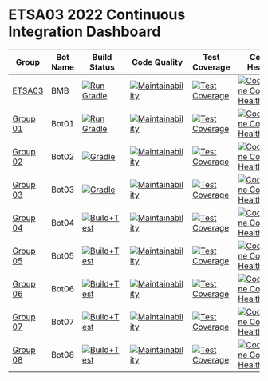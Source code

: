 # ETSA03 2022 Continuous Integration Dashboard

| Group | Bot Name | Build Status  | Code Quality | Test Coverage | Code Health |
| ------------- | ------------- | ------------- | ------------ | -------------------- | -------------------- |
| [ETSA03](https://github.com/lunduniversity-etsa03-2022/basicmeleebot) | BMB | [![Run Gradle](https://github.com/lunduniversity-etsa03-2022/basicmeleebot/workflows/Build+Test/badge.svg)](https://github.com/lunduniversity-etsa03-2022/basicmeleebot/actions?query=workflow%3ABuild%2BTest+branch%3Amaster) | [![Maintainability](https://api.codeclimate.com/v1/badges/166190074ff8d3519e21/maintainability)](https://codeclimate.com/repos/62100a51c17775018c0165f9/maintainability) | [![Test Coverage](https://api.codeclimate.com/v1/badges/166190074ff8d3519e21/test_coverage)](https://codeclimate.com/repos/62100a51c17775018c0165f9/test_coverage) | [![CodeScene Code Health](https://codescene.io/projects/24479/status-badges/code-health)](https://codescene.io/projects/24479) |
| [Group 01](https://github.com/lunduniversity-etsa03-2022/group01) | Bot01 | [![Run Gradle](https://github.com/lunduniversity-etsa03-2022/group01/actions/workflows/build_and_test.yml/badge.svg)](https://github.com/lunduniversity-etsa03-2022/group01/actions/workflows/build_and_test.yml) | [![Maintainability](https://api.codeclimate.com/v1/badges/35b97595d7816841a2dc/maintainability)](https://codeclimate.com/repos/6051f3043211b301b5011354/maintainability) | [![Test Coverage](https://api.codeclimate.com/v1/badges/35b97595d7816841a2dc/test_coverage)](https://codeclimate.com/repos/6051f3043211b301b5011354/test_coverage) | [![CodeScene Code Health](https://codescene.io/projects/14278/status-badges/code-health)](https://codescene.io/projects/14278) |
| [Group 02](https://github.com/lunduniversity-etsa03-2022/group02) | Bot02 | [![Gradle](https://github.com/lunduniversity-etsa03-2022/group02/actions/workflows/build_and_test.yml/badge.svg)](https://github.com/lunduniversity-etsa03-2022/group02/actions/workflows/build_and_test.yml) | [![Maintainability](https://api.codeclimate.com/v1/badges/8f047319b7742941fc14/maintainability)](https://codeclimate.com/repos/605200e18634e7470f000141/maintainability) | [![Test Coverage](https://api.codeclimate.com/v1/badges/8f047319b7742941fc14/test_coverage)](https://codeclimate.com/repos/605200e18634e7470f000141/test_coverage) | [![CodeScene Code Health](https://codescene.io/projects/14355/status-badges/code-health)](https://codescene.io/projects/14355) |
| [Group 03](https://github.com/lunduniversity-etsa03-2022/group03) | Bot03 | [![Gradle](https://github.com/lunduniversity-etsa03-2022/group03/actions/workflows/build_and_test.yml/badge.svg)](https://github.com/lunduniversity-etsa03-2022/group03/actions/workflows/build_and_test.yml) | [![Maintainability](https://api.codeclimate.com/v1/badges/0eb9e308edfd8c7e6cb3/maintainability)](https://codeclimate.com/repos/605205a0c80aaf46fa000eec/maintainability) | [![Test Coverage](https://api.codeclimate.com/v1/badges/0eb9e308edfd8c7e6cb3/test_coverage)](https://codeclimate.com/repos/605205a0c80aaf46fa000eec/test_coverage) | [![CodeScene Code Health](https://codescene.io/projects/14418/status-badges/code-health)](https://codescene.io/projects/14418) |
| [Group 04](https://github.com/lunduniversity-etsa03-2022/group04) | Bot04 | [![Build+Test](https://github.com/lunduniversity-etsa03-2022/group04/actions/workflows/build_and_test.yml/badge.svg)](https://github.com/lunduniversity-etsa03-2022/group04/actions/workflows/build_and_test.yml) | [![Maintainability](https://api.codeclimate.com/v1/badges/845a0149eb7b4b23f1d7/maintainability)](https://codeclimate.com/repos/605207ab4d3e8d462a000e79/maintainability) | [![Test Coverage](https://api.codeclimate.com/v1/badges/845a0149eb7b4b23f1d7/test_coverage)](https://codeclimate.com/repos/605207ab4d3e8d462a000e79/test_coverage) | [![CodeScene Code Health](https://codescene.io/projects/14419/status-badges/code-health)](https://codescene.io/projects/14419) |
| [Group 05](https://github.com/lunduniversity-etsa03-2022/group05) | Bot05 | [![Build+Test](https://github.com/lunduniversity-etsa03-2022/group05/actions/workflows/build_and_test.yml/badge.svg)](https://github.com/lunduniversity-etsa03-2022/group05/actions/workflows/build_and_test.yml) | [![Maintainability](https://api.codeclimate.com/v1/badges/233c044e933cb3c37a36/maintainability)](https://codeclimate.com/repos/6052097f8634e74675002dc4/maintainability) | [![Test Coverage](https://api.codeclimate.com/v1/badges/233c044e933cb3c37a36/test_coverage)](https://codeclimate.com/repos/6052097f8634e74675002dc4/test_coverage) | [![CodeScene Code Health](https://codescene.io/projects/14417/status-badges/code-health)](https://codescene.io/projects/14417) |
| [Group 06](https://github.com/lunduniversity-etsa03-2022/group06) | Bot06 | [![Build+Test](https://github.com/lunduniversity-etsa03-2022/group06/actions/workflows/build_and_test.yml/badge.svg)](https://github.com/lunduniversity-etsa03-2022/group06/actions/workflows/build_and_test.yml) | [![Maintainability](https://api.codeclimate.com/v1/badges/26265b45673ccce8fcd5/maintainability)](https://codeclimate.com/repos/60520ad74d3e8d464500309a/maintainability) | [![Test Coverage](https://api.codeclimate.com/v1/badges/26265b45673ccce8fcd5/test_coverage)](https://codeclimate.com/repos/60520ad74d3e8d464500309a/test_coverage) | [![CodeScene Code Health](https://codescene.io/projects/14420/status-badges/code-health)](https://codescene.io/projects/14420) |
| [Group 07](https://github.com/lunduniversity-etsa03-2022/group07) | Bot07 | [![Build+Test](https://github.com/lunduniversity-etsa03-2022/group07/actions/workflows/build_and_test.yml/badge.svg)](https://github.com/lunduniversity-etsa03-2022/group07/actions/workflows/build_and_test.yml) | [![Maintainability](https://api.codeclimate.com/v1/badges/7098fe61b192e2936171/maintainability)](https://codeclimate.com/repos/60520cf68634e745b90007f9/maintainability) | [![Test Coverage](https://api.codeclimate.com/v1/badges/7098fe61b192e2936171/test_coverage)](https://codeclimate.com/repos/60520cf68634e745b90007f9/test_coverage) | [![CodeScene Code Health](https://codescene.io/projects/14421/status-badges/code-health)](https://codescene.io/projects/14421) |
| [Group 08](https://github.com/lunduniversity-etsa03-2022/group08) | Bot08 | [![Build+Test](https://github.com/lunduniversity-etsa03-2022/group08/actions/workflows/build_and_test.yml/badge.svg)](https://github.com/lunduniversity-etsa03-2022/group08/actions/workflows/build_and_test.yml) | [![Maintainability](https://api.codeclimate.com/v1/badges/85dc2a496c1056507808/maintainability)](https://codeclimate.com/repos/60520e164d3e8d4645003246/maintainability) | [![Test Coverage](https://api.codeclimate.com/v1/badges/85dc2a496c1056507808/test_coverage)](https://codeclimate.com/repos/60520e164d3e8d4645003246/test_coverage) | [![CodeScene Code Health](https://codescene.io/projects/14422/status-badges/code-health)](https://codescene.io/projects/14422) |
